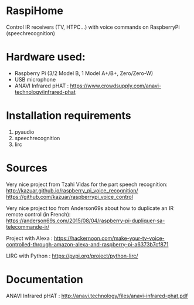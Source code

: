 # RaspiHome
Control IR receivers (TV, HTPC...) with voice commands on RaspberryPi (speechrecognition)

# Hardware used:

- Raspberry Pi (3/2 Model B, 1 Model A+/B+, Zero/Zero-W)
- USB microphone
- ANAVI Infrared pHAT : https://www.crowdsupply.com/anavi-technology/infrared-phat

# Installation requirements

1. pyaudio
2. speechrecognition
3. lirc

# Sources

Very nice project from Tzahi Vidas for the part speech recognition:
http://kazuar.github.io/raspberry_pi_voice_recognition/
https://github.com/kazuar/raspberrypi_voice_control

Very nice project too from Anderson69s about how to duplicate an IR remote control (in French):
https://anderson69s.com/2015/08/04/raspberry-pi-dupliquer-sa-telecommande-ir/

Project with Alexa :
https://hackernoon.com/make-your-tv-voice-controlled-through-amazon-alexa-and-raspberry-pi-a6373b7cf871

LIRC with Python :
https://pypi.org/project/python-lirc/

# Documentation

ANAVI Infrared pHAT : http://anavi.technology/files/anavi-infrared-phat.pdf
